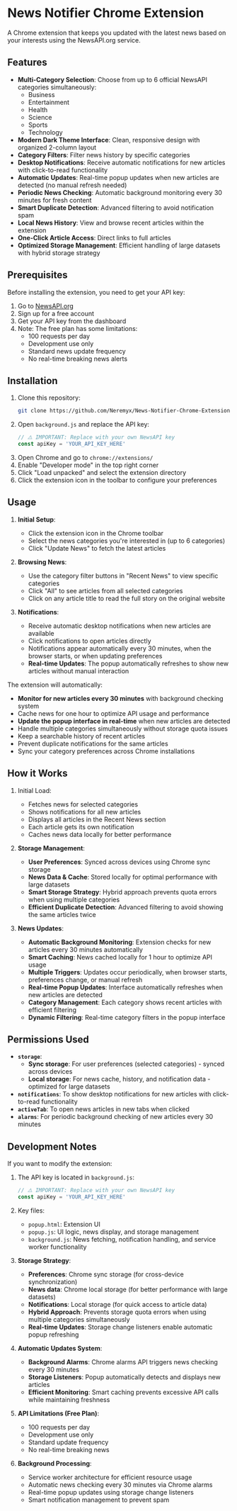 # News Notifier Chrome Extension

A Chrome extension that keeps you updated with the latest news based on your interests using the NewsAPI.org service.

## Features

- **Multi-Category Selection**: Choose from up to 6 official NewsAPI categories simultaneously:
  - Business
  - Entertainment
  - Health
  - Science
  - Sports
  - Technology
- **Modern Dark Theme Interface**: Clean, responsive design with organized 2-column layout
- **Category Filters**: Filter news history by specific categories
- **Desktop Notifications**: Receive automatic notifications for new articles with click-to-read functionality
- **Automatic Updates**: Real-time popup updates when new articles are detected (no manual refresh needed)
- **Periodic News Checking**: Automatic background monitoring every 30 minutes for fresh content
- **Smart Duplicate Detection**: Advanced filtering to avoid notification spam
- **Local News History**: View and browse recent articles within the extension
- **One-Click Article Access**: Direct links to full articles
- **Optimized Storage Management**: Efficient handling of large datasets with hybrid storage strategy

## Prerequisites

Before installing the extension, you need to get your API key:

1. Go to [NewsAPI.org](https://newsapi.org)
2. Sign up for a free account
3. Get your API key from the dashboard
4. Note: The free plan has some limitations:
   - 100 requests per day
   - Development use only
   - Standard news update frequency
   - No real-time breaking news alerts

## Installation

1. Clone this repository:
   ```bash
   git clone https://github.com/Neremyx/News-Notifier-Chrome-Extension.git
   ```
2. Open `background.js` and replace the API key:
   ```javascript
   // ⚠️ IMPORTANT: Replace with your own NewsAPI key
   const apiKey = 'YOUR_API_KEY_HERE'
   ```
3. Open Chrome and go to `chrome://extensions/`
4. Enable "Developer mode" in the top right corner
5. Click "Load unpacked" and select the extension directory
6. Click the extension icon in the toolbar to configure your preferences

## Usage

1. **Initial Setup**:

   - Click the extension icon in the Chrome toolbar
   - Select the news categories you're interested in (up to 6 categories)
   - Click "Update News" to fetch the latest articles

2. **Browsing News**:

   - Use the category filter buttons in "Recent News" to view specific categories
   - Click "All" to see articles from all selected categories
   - Click on any article title to read the full story on the original website

3. **Notifications**:
   - Receive automatic desktop notifications when new articles are available
   - Click notifications to open articles directly
   - Notifications appear automatically every 30 minutes, when the browser starts, or when updating preferences
   - **Real-time Updates**: The popup automatically refreshes to show new articles without manual interaction

The extension will automatically:

- **Monitor for new articles every 30 minutes** with background checking system
- Cache news for one hour to optimize API usage and performance
- **Update the popup interface in real-time** when new articles are detected
- Handle multiple categories simultaneously without storage quota issues
- Keep a searchable history of recent articles
- Prevent duplicate notifications for the same articles
- Sync your category preferences across Chrome installations

## How it Works

1. Initial Load:

   - Fetches news for selected categories
   - Shows notifications for all new articles
   - Displays all articles in the Recent News section
   - Each article gets its own notification
   - Caches news data locally for better performance

2. **Storage Management**:

   - **User Preferences**: Synced across devices using Chrome sync storage
   - **News Data & Cache**: Stored locally for optimal performance with large datasets
   - **Smart Storage Strategy**: Hybrid approach prevents quota errors when using multiple categories
   - **Efficient Duplicate Detection**: Advanced filtering to avoid showing the same articles twice

3. **News Updates**:
   - **Automatic Background Monitoring**: Extension checks for new articles every 30 minutes automatically
   - **Smart Caching**: News cached locally for 1 hour to optimize API usage
   - **Multiple Triggers**: Updates occur periodically, when browser starts, preferences change, or manual refresh
   - **Real-time Popup Updates**: Interface automatically refreshes when new articles are detected
   - **Category Management**: Each category shows recent articles with efficient filtering
   - **Dynamic Filtering**: Real-time category filters in the popup interface

## Permissions Used

- **`storage`**:
  - **Sync storage**: For user preferences (selected categories) - synced across devices
  - **Local storage**: For news cache, history, and notification data - optimized for large datasets
- **`notifications`**: To show desktop notifications for new articles with click-to-read functionality
- **`activeTab`**: To open news articles in new tabs when clicked
- **`alarms`**: For periodic background checking of new articles every 30 minutes

## Development Notes

If you want to modify the extension:

1. The API key is located in `background.js`:

   ```javascript
   // ⚠️ IMPORTANT: Replace with your own NewsAPI key
   const apiKey = 'YOUR_API_KEY_HERE'
   ```

2. Key files:

   - `popup.html`: Extension UI
   - `popup.js`: UI logic, news display, and storage management
   - `background.js`: News fetching, notification handling, and service worker functionality

3. **Storage Strategy**:

   - **Preferences**: Chrome sync storage (for cross-device synchronization)
   - **News data**: Chrome local storage (for better performance with large datasets)
   - **Notifications**: Local storage (for quick access to article data)
   - **Hybrid Approach**: Prevents storage quota errors when using multiple categories simultaneously
   - **Real-time Updates**: Storage change listeners enable automatic popup refreshing

4. **Automatic Updates System**:

   - **Background Alarms**: Chrome alarms API triggers news checking every 30 minutes
   - **Storage Listeners**: Popup automatically detects and displays new articles
   - **Efficient Monitoring**: Smart caching prevents excessive API calls while maintaining freshness

5. **API Limitations (Free Plan)**:

   - 100 requests per day
   - Development use only
   - Standard update frequency
   - No real-time breaking news

6. **Background Processing**:
   - Service worker architecture for efficient resource usage
   - Automatic news checking every 30 minutes via Chrome alarms
   - Real-time popup updates using storage change listeners
   - Smart notification management to prevent spam
